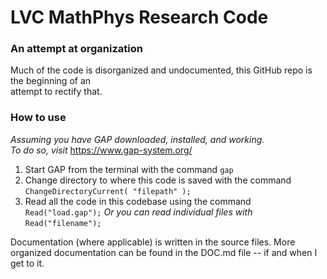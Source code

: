 # LVC MathPhys Research Code
### An attempt at organization

Much of the code is disorganized and undocumented, this GitHub repo is the beginning of an  
attempt to rectify that.  

### How to use

*Assuming you have GAP downloaded, installed, and working.*  
    *To do so, visit* https://www.gap-system.org/    
    
1. Start GAP from the terminal with the command `gap`
2. Change directory to where this code is saved with the command `ChangeDirectoryCurrent( "filepath" );`
3. Read all the code in this codebase using the command `Read("load.gap");`  *Or you can read individual files with* `Read("filename");`
  
Documentation (where applicable) is written in the source files. More organized documentation can be found in the DOC.md file -- if and when I get to it.

